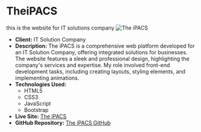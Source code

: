 # TheiPACS
this is the website for IT solutions company 
![The iPACS](ipacs_screenshot.png)

- **Client:** IT Solution Company
- **Description:** The iPACS is a comprehensive web platform developed for an IT Solution Company, offering integrated solutions for businesses. The website features a sleek and professional design, highlighting the company's services and expertise. My role involved front-end development tasks, including creating layouts, styling elements, and implementing animations.
- **Technologies Used:**
  - HTML5
  - CSS3
  - JavaScript
  - Bootstrap
- **Live Site:** [The iPACS](https://theipacs.com/)
- **GitHub Repository:** [The iPACS GitHub](https://github.com/2100080051/TheiPACS/)
